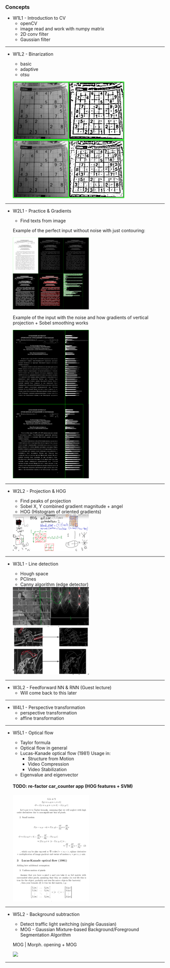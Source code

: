 ### Concepts

* W1L1 - Introduction to CV
    * openCV
    * image read and work with numpy matrix
    * 2D conv filter
    * Gaussian filter

---

* W1L2 - Binarization
    * basic
    * adaptive
    * otsu

    ![Example](https://raw.githubusercontent.com/Novitoll/cvt-academy-2018/master/w1l2/code/sudoku-adaptive-th.png)

---

* W2L1 - Practice & Gradients
    * Find texts from image

    Example of the perfect input without noise with just contouring:

    <img src="https://raw.githubusercontent.com/Novitoll/cvt-academy-2018/master/w2l1/output.png" width="50%" height="50%">

    Example of the input with the noise and how gradients of vertical projection + Sobel smoothing works

    <img src="https://raw.githubusercontent.com/Novitoll/cvt-academy-2018/master/w2l1/output-gradient.png" width="50%" height="50%">

---

* W2L2 - Projection & HOG
    * Find peaks of projection
    * Sobel X, Y combined gradient magnitude + angel
    * HOG (Histogram of oriented gradients)

    <img src="https://raw.githubusercontent.com/Novitoll/cvt-academy-2018/master/w2l2/code/hog.png" width="50%" height="50%">

---

* W3L1 - Line detection
    * Hough space
    * PClines
    * Canny algorithm (edge detector)

    <img src="https://raw.githubusercontent.com/Novitoll/cvt-academy-2018/master/w3l1/code/hough_space_lines.png" width="50%" height="50%">
    <img src="https://raw.githubusercontent.com/Novitoll/cvt-academy-2018/master/w3l1/code/canny0.png" width="50%" height="50%">

---

* W3L2 - Feedforward NN & RNN (Guest lecture)
    * Will come back to this later

---

* W4L1 - Perspective transformation
    * perspective transformation
    * affine transformation

---

* W5L1 - Optical flow
    * Taylor formula
    * Optical flow in general
    * Lucas-Kanade optical flow (1981)
        Usage in:
        * Structure from Motion
        * Video Compression
        * Video Stabilization
    * Eigenvalue and eigenvector

    #### TODO: re-factor car_counter app (HOG features + SVM)

    <img src="https://raw.githubusercontent.com/Novitoll/cvt-academy-2018/master/w5l1/pics/optflow-LK.png" width="50%" height="50%">
---

* W5L2 - Background subtraction
    * Detect traffic light switching (single Gaussian)
    * MOG - Gaussian Mixture-based Background/Foreground Segmentation Algorithm

    MOG | Morph. opening + MOG
    
    <img src="https://raw.githubusercontent.com/Novitoll/cvt-academy-2018/master/w5l2/pics/mog2.gif">
---

